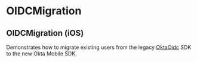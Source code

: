 # OIDCMigration

## OIDCMigration (iOS)

Demonstrates how to migrate existing users from the legacy [OktaOidc](https://github.com/okta/okta-oidc-ios) SDK to the new Okta Mobile SDK.

